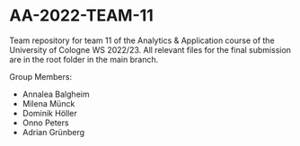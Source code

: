 # AA-2022-TEAM-11

Team repository for team 11 of the Analytics & Application course of the University of Cologne WS 2022/23.
All relevant files for the final submission are in the root folder in the main branch.

Group Members:
 - Annalea Balgheim
 - Milena Münck
 - Dominik Höller
 - Onno Peters
 - Adrian Grünberg
